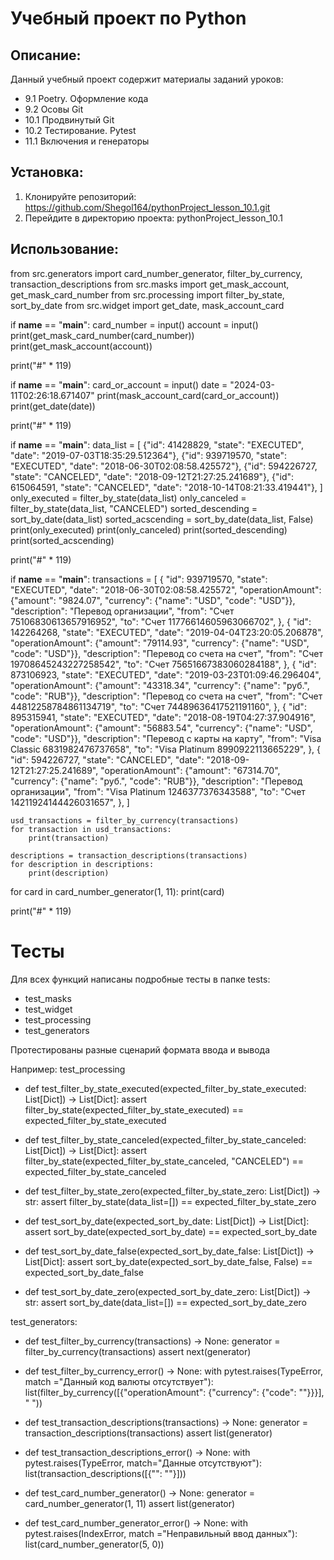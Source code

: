 # Учебный проект по Python

## Описание:
Данный учебный проект содержит материалы заданий уроков:
- 9.1 Poetry. Оформление кода
- 9.2 Осовы Git
- 10.1 Продвинутый Git
- 10.2 Тестирование. Pytest
- 11.1 Включения и генераторы

## Установка:
   1. Клонируйте репозиторий:
https://github.com/Shegol164/pythonProject_lesson_10.1.git
   2. Перейдите в директорию проекта:
 pythonProject_lesson_10.1

## Использование:
from src.generators import card_number_generator, filter_by_currency, transaction_descriptions
from src.masks import get_mask_account, get_mask_card_number
from src.processing import filter_by_state, sort_by_date
from src.widget import get_date, mask_account_card

if __name__ == "__main__":
    card_number = input()
    account = input()
    print(get_mask_card_number(card_number))
    print(get_mask_account(account))
    
print("#" * 119)

if __name__ == "__main__":
    card_or_account = input()
    date = "2024-03-11T02:26:18.671407"
    print(mask_account_card(card_or_account))
    print(get_date(date))

print("#" * 119)

if __name__ == "__main__":
    data_list = [
        {"id": 41428829, "state": "EXECUTED", "date": "2019-07-03T18:35:29.512364"},
        {"id": 939719570, "state": "EXECUTED", "date": "2018-06-30T02:08:58.425572"},
        {"id": 594226727, "state": "CANCELED", "date": "2018-09-12T21:27:25.241689"},
        {"id": 615064591, "state": "CANCELED", "date": "2018-10-14T08:21:33.419441"},
    ]
    only_executed = filter_by_state(data_list)
    only_canceled = filter_by_state(data_list, "CANCELED")
    sorted_descending = sort_by_date(data_list)
    sorted_acscending = sort_by_date(data_list, False)
    print(only_executed)
    print(only_canceled)
    print(sorted_descending)
    print(sorted_acscending)

print("#" * 119)

if __name__ == "__main__":
    transactions = [
        {
            "id": 939719570,
            "state": "EXECUTED",
            "date": "2018-06-30T02:08:58.425572",
            "operationAmount": {"amount": "9824.07", "currency": {"name": "USD", "code": "USD"}},
            "description": "Перевод организации",
            "from": "Счет 75106830613657916952",
            "to": "Счет 11776614605963066702",
        },
        {
            "id": 142264268,
            "state": "EXECUTED",
            "date": "2019-04-04T23:20:05.206878",
            "operationAmount": {"amount": "79114.93", "currency": {"name": "USD", "code": "USD"}},
            "description": "Перевод со счета на счет",
            "from": "Счет 19708645243227258542",
            "to": "Счет 75651667383060284188",
        },
        {
            "id": 873106923,
            "state": "EXECUTED",
            "date": "2019-03-23T01:09:46.296404",
            "operationAmount": {"amount": "43318.34", "currency": {"name": "руб.", "code": "RUB"}},
            "description": "Перевод со счета на счет",
            "from": "Счет 44812258784861134719",
            "to": "Счет 74489636417521191160",
        },
        {
            "id": 895315941,
            "state": "EXECUTED",
            "date": "2018-08-19T04:27:37.904916",
            "operationAmount": {"amount": "56883.54", "currency": {"name": "USD", "code": "USD"}},
            "description": "Перевод с карты на карту",
            "from": "Visa Classic 6831982476737658",
            "to": "Visa Platinum 8990922113665229",
        },
        {
            "id": 594226727,
            "state": "CANCELED",
            "date": "2018-09-12T21:27:25.241689",
            "operationAmount": {"amount": "67314.70", "currency": {"name": "руб.", "code": "RUB"}},
            "description": "Перевод организации",
            "from": "Visa Platinum 1246377376343588",
            "to": "Счет 14211924144426031657",
        },
    ]

    usd_transactions = filter_by_currency(transactions)
    for transaction in usd_transactions:
        print(transaction)

    descriptions = transaction_descriptions(transactions)
    for description in descriptions:
        print(description)

for card in card_number_generator(1, 11):
    print(card)

print("#" * 119)

# Тесты
Для всех функций написаны подробные тесты в папке tests:
- test_masks
- test_widget
- test_processing 
- test_generators

Протестированы разные сценарий формата ввода и вывода 

Например: test_processing
- def test_filter_by_state_executed(expected_filter_by_state_executed: List[Dict]) -> List[Dict]:
    assert filter_by_state(expected_filter_by_state_executed) == expected_filter_by_state_executed

- def test_filter_by_state_canceled(expected_filter_by_state_canceled: List[Dict]) -> List[Dict]:
    assert filter_by_state(expected_filter_by_state_canceled, "CANCELED") == expected_filter_by_state_canceled

- def test_filter_by_state_zero(expected_filter_by_state_zero: List[Dict]) -> str:
    assert filter_by_state(data_list=[]) == expected_filter_by_state_zero

- def test_sort_by_date(expected_sort_by_date: List[Dict]) -> List[Dict]:
    assert sort_by_date(expected_sort_by_date) == expected_sort_by_date

- def test_sort_by_date_false(expected_sort_by_date_false: List[Dict]) -> List[Dict]:
    assert sort_by_date(expected_sort_by_date_false, False) == expected_sort_by_date_false

- def test_sort_by_date_zero(expected_sort_by_date_zero: List[Dict]) -> str:
    assert sort_by_date(data_list=[]) == expected_sort_by_date_zero

test_generators:
- def test_filter_by_currency(transactions) -> None:
    generator = filter_by_currency(transactions)
    assert next(generator)


- def test_filter_by_currency_error() -> None:
    with pytest.raises(TypeError, match ="Данный код валюты отсутствует"):
        list(filter_by_currency([{"operationAmount": {"currency": {"code": ""}}}], " "))


- def test_transaction_descriptions(transactions) -> None:
    generator = transaction_descriptions(transactions)
    assert list(generator)


- def test_transaction_descriptions_error() -> None:
    with pytest.raises(TypeError, match="Данные отсутствуют"):
        list(transaction_descriptions([{"": ""}]))


- def test_card_number_generator() -> None:
    generator = card_number_generator(1, 11)
    assert list(generator)


- def test_card_number_generator_error() -> None:
    with pytest.raises(IndexError, match ="Неправильный ввод данных"):
        list(card_number_generator(5, 0))